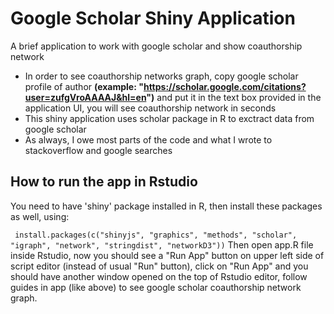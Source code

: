 # Google Scholar Shiny Application
A brief application to work with google scholar and show coauthorship network

- In order to see coauthorship networks graph, copy google scholar profile of author __(example: "https://scholar.google.com/citations?user=zufgVroAAAAJ&hl=en")__ and put it in the text box provided in the application UI, you will see coauthorship network in seconds
- This shiny application uses scholar package in R to exctract data from google scholar
- As always, I owe most parts of the code and what I wrote to stackoverflow and google searches

## How to run the app in Rstudio
You need to have 'shiny' package installed in R, then install these packages as well, using: 

` install.packages(c("shinyjs", "graphics", "methods", "scholar", "igraph", "network", "stringdist", "networkD3"))` 
Then open app.R file inside Rstudio, now you should see a "Run App" button on upper left side of script editor (instead of usual "Run" button), click on "Run App" and you should have another window opened on the top of Rstudio editor, follow guides in app (like above) to see google scholar coauthorship network graph.
